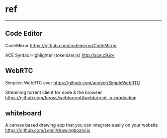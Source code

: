 # ref
------

## Code Editor

CodeMirror https://github.com/codemirror/CodeMirror

ACE Syntax Highlighter (tokenizer.js) http://ace.c9.io/


## WebRTC

Simplest WebRTC ever https://github.com/andyet/SimpleWebRTC

Streaming torrent client for node & the browser  https://github.com/feross/webtorrent#webtorrent-in-production


## whiteboard

A canvas based drawing app that you can integrate easily on your website https://github.com/Leimi/drawingboard.js
